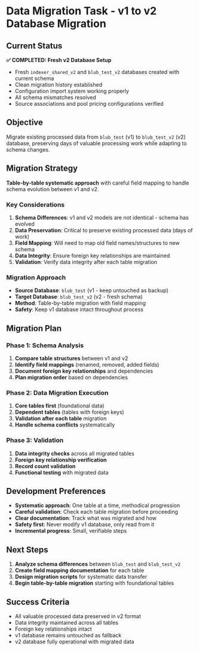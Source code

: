 # Data Migration Task - v1 to v2 Database Migration

## Current Status
**✅ COMPLETED: Fresh v2 Database Setup**
- Fresh `indexer_shared_v2` and `blub_test_v2` databases created with current schema
- Clean migration history established
- Configuration import system working properly
- All schema mismatches resolved
- Source associations and pool pricing configurations verified

## Objective
Migrate existing processed data from `blub_test` (v1) to `blub_test_v2` (v2) database, preserving days of valuable processing work while adapting to schema changes.

## Migration Strategy
**Table-by-table systematic approach** with careful field mapping to handle schema evolution between v1 and v2.

### Key Considerations
1. **Schema Differences**: v1 and v2 models are not identical - schema has evolved
2. **Data Preservation**: Critical to preserve existing processed data (days of work)
3. **Field Mapping**: Will need to map old field names/structures to new schema
4. **Data Integrity**: Ensure foreign key relationships are maintained
5. **Validation**: Verify data integrity after each table migration

### Migration Approach
- **Source Database**: `blub_test` (v1 - keep untouched as backup)
- **Target Database**: `blub_test_v2` (v2 - fresh schema)
- **Method**: Table-by-table migration with field mapping
- **Safety**: Keep v1 database intact throughout process

## Migration Plan

### Phase 1: Schema Analysis
1. **Compare table structures** between v1 and v2
2. **Identify field mappings** (renamed, removed, added fields)
3. **Document foreign key relationships** and dependencies
4. **Plan migration order** based on dependencies

### Phase 2: Data Migration Execution
1. **Core tables first** (foundational data)
2. **Dependent tables** (tables with foreign keys)
3. **Validation after each table** migration
4. **Handle schema conflicts** systematically

### Phase 3: Validation
1. **Data integrity checks** across all migrated tables
2. **Foreign key relationship verification**
3. **Record count validation**
4. **Functional testing** with migrated data

## Development Preferences
- **Systematic approach**: One table at a time, methodical progression
- **Careful validation**: Check each table migration before proceeding
- **Clear documentation**: Track what was migrated and how
- **Safety first**: Never modify v1 database, only read from it
- **Incremental progress**: Small, verifiable steps

## Next Steps
1. **Analyze schema differences** between `blub_test` and `blub_test_v2`
2. **Create field mapping documentation** for each table
3. **Design migration scripts** for systematic data transfer
4. **Begin table-by-table migration** starting with foundational tables

## Success Criteria
- All valuable processed data preserved in v2 format
- Data integrity maintained across all tables
- Foreign key relationships intact
- v1 database remains untouched as fallback
- v2 database fully operational with migrated data